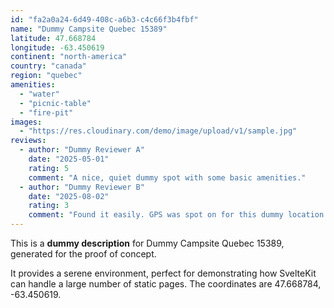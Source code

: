 ```yaml
---
id: "fa2a0a24-6d49-408c-a6b3-c4c66f3b4fbf"
name: "Dummy Campsite Quebec 15389"
latitude: 47.668784
longitude: -63.450619
continent: "north-america"
country: "canada"
region: "quebec"
amenities:
  - "water"
  - "picnic-table"
  - "fire-pit"
images:
  - "https://res.cloudinary.com/demo/image/upload/v1/sample.jpg"
reviews:
  - author: "Dummy Reviewer A"
    date: "2025-05-01"
    rating: 5
    comment: "A nice, quiet dummy spot with some basic amenities."
  - author: "Dummy Reviewer B"
    date: "2025-08-02"
    rating: 3
    comment: "Found it easily. GPS was spot on for this dummy location."
---
```


This is a **dummy description** for Dummy Campsite Quebec 15389, generated for the proof of concept.

It provides a serene environment, perfect for demonstrating how SvelteKit can handle a large number of static pages. The coordinates are 47.668784, -63.450619.
